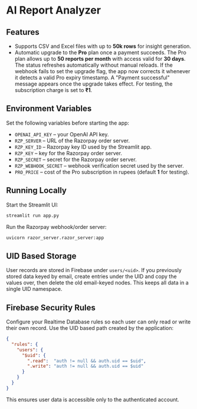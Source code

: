 # AI Report Analyzer

## Features
- Supports CSV and Excel files with up to **50k rows** for insight generation.
- Automatic upgrade to the **Pro** plan once a payment succeeds. The Pro plan
  allows up to **50 reports per month** with access valid for **30 days**. The
  status refreshes automatically without manual reloads. If the webhook fails to
  set the upgrade flag, the app now corrects it whenever it detects a valid Pro
  expiry timestamp. A "Payment successful" message appears once the upgrade takes
  effect. For testing, the subscription charge is set to **₹1**.

## Environment Variables

Set the following variables before starting the app:

- `OPENAI_API_KEY` – your OpenAI API key.
- `RZP_SERVER` – URL of the Razorpay order server.
- `RZP_KEY_ID` – Razorpay key ID used by the Streamlit app.
- `RZP_KEY` – key for the Razorpay order server.
- `RZP_SECRET` – secret for the Razorpay order server.
- `RZP_WEBHOOK_SECRET` – webhook verification secret used by the server.
- `PRO_PRICE` – cost of the Pro subscription in rupees (default **1** for testing).

## Running Locally

Start the Streamlit UI:

```bash
streamlit run app.py
```

Run the Razorpay webhook/order server:

```bash
uvicorn razor_server.razor_server:app
```

## UID Based Storage

User records are stored in Firebase under `users/<uid>`. If you previously stored data keyed by email, create entries under the UID and copy the values over, then delete the old email-keyed nodes. This keeps all data in a single UID namespace.

## Firebase Security Rules

Configure your Realtime Database rules so each user can only read or write
their own record. Use the UID based path created by the application:

```json
{
  "rules": {
    "users": {
      "$uid": {
        ".read":  "auth != null && auth.uid == $uid",
        ".write": "auth != null && auth.uid == $uid"
      }
    }
  }
}
```

This ensures user data is accessible only to the authenticated account.
